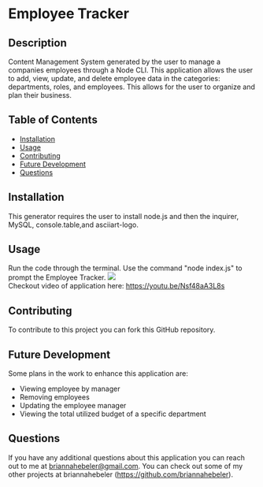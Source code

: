# Employee Tracker

## Description
Content Management System generated by the user to manage a companies employees through a Node CLI. This application allows the user to add, view, update, and delete employee data in the categories: departments, roles, and employees. This allows for the user to organize and plan their business.

## Table of Contents  
* [Installation](#installation)
* [Usage](#usage)
* [Contributing](#contributing)
* [Future Development](#futuredevelopment)
* [Questions](#questions)

## Installation
This generator requires the user to install node.js and then the inquirer, MySQL, console.table,and asciiart-logo.


## Usage 
Run the code through the terminal. Use the command "node index.js" to prompt the Employee Tracker.
![](./assets/media/screenshot.png)   
Checkout video of application here: https://youtu.be/Nsf48aA3L8s

## Contributing
To contribute to this project you can fork this GitHub repository.

## Future Development
Some plans in the work to enhance this application are:
* Viewing employee by manager
* Removing employees
* Updating the employee manager
* Viewing the total utilized budget of a specific department

## Questions
If you have any additional questions about this application you can reach out to me at briannahebeler@gmail.com.
You can check out some of my other projects at briannahebeler (https://github.com/briannahebeler).

